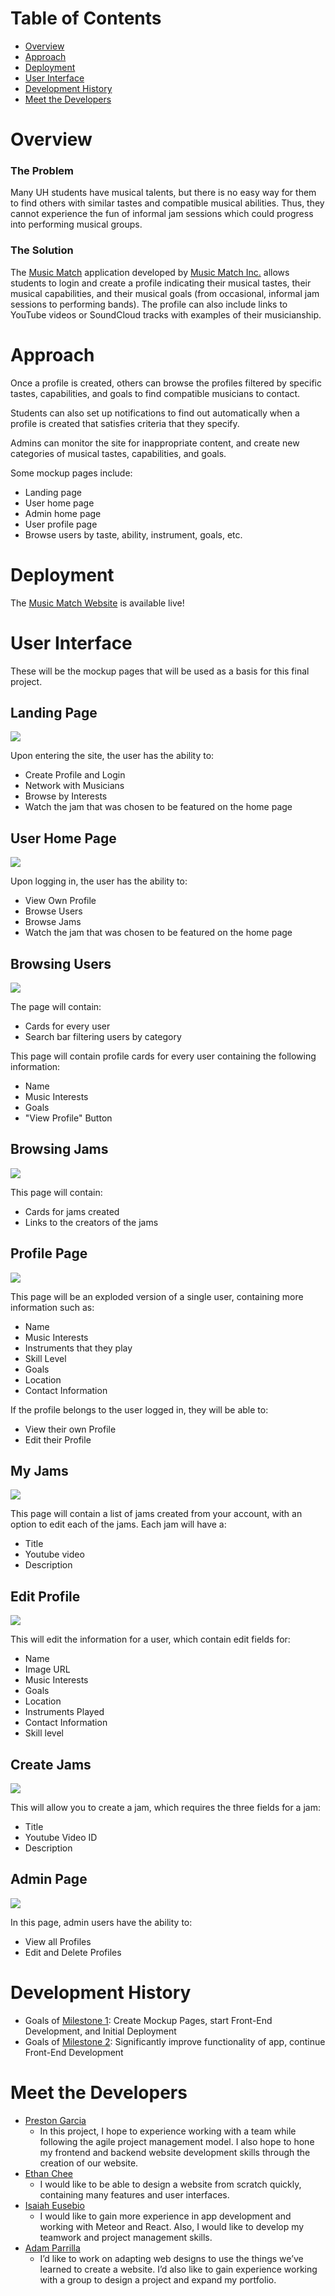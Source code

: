 # Table of Contents
- [Overview](#overview)
- [Approach](#approach)
- [Deployment](#deployment)
- [User Interface](#user-interface)
- [Development History](#development-history)
- [Meet the Developers](#meet-the-developers)

# Overview

### The Problem
Many UH students have musical talents, but there is no easy way for them to find others with similar tastes and compatible musical abilities. Thus, they cannot experience the fun of informal jam sessions which could progress into performing musical groups.

### The Solution
The [Music Match](https://github.com/music-match/music-match) application developed by [Music Match Inc.](https://github.com/music-match) allows students to login and create a profile indicating their musical tastes, their musical capabilities, and their musical goals (from occasional, informal jam sessions to performing bands). The profile can also include links to YouTube videos or SoundCloud tracks with examples of their musicianship.

# Approach
Once a profile is created, others can browse the profiles filtered by specific tastes, capabilities, and goals to find compatible musicians to contact.

Students can also set up notifications to find out automatically when a profile is created that satisfies criteria that they specify.

Admins can monitor the site for inappropriate content, and create new categories of musical tastes, capabilities, and goals.

Some mockup pages include:
- Landing page
- User home page
- Admin home page
- User profile page
- Browse users by taste, ability, instrument, goals, etc.

# Deployment

The [Music Match Website](http://143.198.236.70/) is available live!

# User Interface
These will be the mockup pages that will be used as a basis for this final project.

## Landing Page
<img src="images/landing-page.png">

Upon entering the site, the user has the ability to:
- Create Profile and Login
- Network with Musicians
- Browse by Interests
- Watch the jam that was chosen to be featured on the home page

## User Home Page
<img src="images/home-page.png">

Upon logging in, the user has the ability to:
- View Own Profile
- Browse Users
- Browse Jams
- Watch the jam that was chosen to be featured on the home page

## Browsing Users
<img src="images/browse-users.png">

The page will contain:
- Cards for every user
- Search bar filtering users by category

This page will contain profile cards for every user containing the following information:
- Name
- Music Interests
- Goals
- "View Profile" Button

## Browsing Jams
<img src="images/browse-jams.png">

This page will contain:
- Cards for jams created
- Links to the creators of the jams

## Profile Page
<img src="images/view-profile.png">

This page will be an exploded version of a single user, containing more information such as:
- Name
- Music Interests
- Instruments that they play
- Skill Level
- Goals
- Location
- Contact Information

If the profile belongs to the user logged in, they will be able to:
- View their own Profile
- Edit their Profile

## My Jams
<img src="images/my-jams.png">

This page will contain a list of jams created from your account, with an option to edit each of the jams. Each jam will have a:
- Title
- Youtube video
- Description

## Edit Profile
<img src="images/edit-profile.png">

This will edit the information for a user, which contain edit fields for:
- Name
- Image URL
- Music Interests
- Goals
- Location
- Instruments Played
- Contact Information
- Skill level

## Create Jams
<img src="images/create-jams.png">

This will allow you to create a jam, which requires the three fields for a jam:
- Title
- Youtube Video ID
- Description

## Admin Page
<img src="images/admin-page.png">

In this page, admin users have the ability to:
- View all Profiles
- Edit and Delete Profiles

# Development History

- Goals of [Milestone 1](https://github.com/music-match/music-match/projects/1): Create Mockup Pages, start Front-End Development, and Initial Deployment
- Goals of [Milestone 2](https://github.com/music-match/music-match/projects/2): Significantly improve functionality of app, continue Front-End Development

# Meet the Developers

- [Preston Garcia](https://prestontgarcia.github.io/)
	- In this project, I hope to experience working with a team while following the agile project management model. I also hope to hone my frontend and backend website development skills through the creation of our website.
- [Ethan Chee](https://ethancheez.github.io/)
	-  I would like to be able to design a website from scratch quickly, containing many features and user interfaces.
- [Isaiah Eusebio](https://icce2k.github.io/)
	-  I would like to gain more experience in app development and working with Meteor and React. Also, I would like to develop my teamwork and project management skills. 
- [Adam Parrilla](https://adamjparrilla.github.io/)
	- I’d like to work on adapting web designs to use the things we’ve learned to create a website. I’d also like to gain experience working with a group to design a project and expand my portfolio. 

